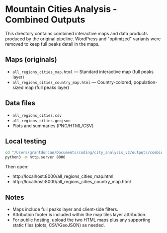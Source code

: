 # Mountain Cities Analysis - Combined Outputs

This directory contains combined interactive maps and data products produced by the original pipeline. WordPress and "optimized" variants were removed to keep full peaks detail in the maps.

## Maps (originals)
- `all_regions_cities_map.html` — Standard interactive map (full peaks layer)
- `all_regions_cities_country_map.html` — Country-colored, population-sized map (full peaks layer)

## Data files
- `all_regions_cities.csv`
- `all_regions_cities.geojson`
- Plots and summaries (PNG/HTML/CSV)

## Local testing
```bash
cd "/Users/grantduncan/Documents/coding/city_analysis_v2/outputs/combined"
python3 -m http.server 8000
```
Then open:
- http://localhost:8000/all_regions_cities_map.html
- http://localhost:8000/all_regions_cities_country_map.html

## Notes
- Maps include full peaks layer and client-side filters.
- Attribution footer is included within the map tiles layer attribution.
- For public hosting, upload the two HTML maps plus any supporting static files (plots, CSV/GeoJSON) as needed.

